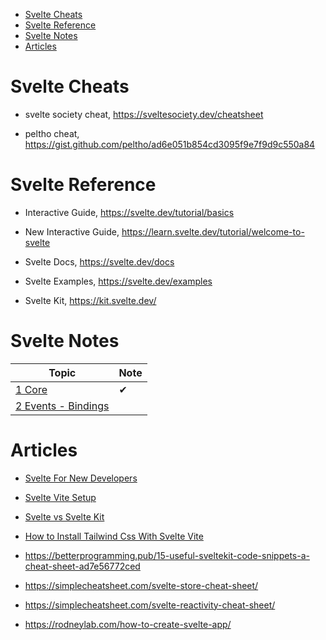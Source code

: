 
- [Svelte Cheats](#svelte-cheats)
- [Svelte Reference](#svelte-reference)
- [Svelte Notes](#svelte-notes)
- [Articles](#articles)

# Svelte Cheats

- svelte society cheat, https://sveltesociety.dev/cheatsheet

- peltho cheat, https://gist.github.com/peltho/ad6e051b854cd3095f9e7f9d9c550a84



# Svelte Reference

- Interactive Guide, https://svelte.dev/tutorial/basics

- New Interactive Guide, https://learn.svelte.dev/tutorial/welcome-to-svelte

- Svelte Docs, https://svelte.dev/docs

- Svelte Examples, https://svelte.dev/examples

- Svelte Kit, https://kit.svelte.dev/

# Svelte Notes

Topic                                                 | Note
------------------------------------------------------|-----
[1 Core](./svelte-01-core.md)                         | ✔
[2 Events - Bindings](./svelte-02-events-bindings.md) |


# Articles

- [Svelte For New Developers](./arts/art-svelte-for-new-developers.md)

- [Svelte Vite Setup](./arts/art-svelte-vite-setup.md)

- [Svelte vs Svelte Kit](./arts/art-svelte-vs-sveltekit.md)

- [How to Install Tailwind Css With Svelte Vite](./arts/art-alti-how-to-install-tailwind-css-with-svelte-vite.md)

- https://betterprogramming.pub/15-useful-sveltekit-code-snippets-a-cheat-sheet-ad7e56772ced

- https://simplecheatsheet.com/svelte-store-cheat-sheet/

- https://simplecheatsheet.com/svelte-reactivity-cheat-sheet/

- https://rodneylab.com/how-to-create-svelte-app/
